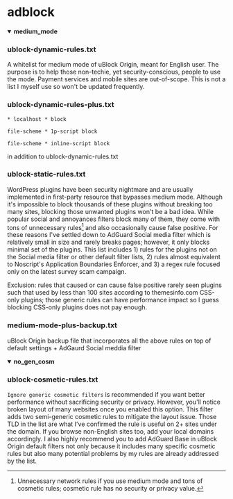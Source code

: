 # adblock

<details open>
<summary><strong>medium_mode</strong></summary>
  
### ublock-dynamic-rules.txt

A whitelist for medium mode of uBlock Origin, meant for English user. The purpose is to help those non-techie, yet security-conscious, people to use the mode. Payment services and mobile sites are out-of-scope. This is not a list I myself use so won't be updated frequently.

### ublock-dynamic-rules-plus.txt

`* localhost * block`

`file-scheme * 1p-script block`

`file-scheme * inline-script block`

in addition to ublock-dynamic-rules.txt

### ublock-static-rules.txt

WordPress plugins have been security nightmare and are usually implemented in first-party resource that bypasses medium mode. Although it's impossible to block thousands of these plugins without breaking too many sites, blocking those unwanted plugins won't be a bad idea. While popular social and annoyances filters block many of them, they come with tons of unnecessary rules[^1] and also occasionally cause false positive. For these reasons I've settled down to AdGuard Social media filter which is relatively small in size and rarely breaks pages; however, it only blocks minimal set of the plugins. This list includes 1) rules for the plugins not on the Social media filter or other default filter lists, 2) rules almost equivalent to Noscript's Application Boundaries Enforcer, and 3) a regex rule focused only on the latest survey scam campaign.

Exclusion:
rules that caused or can cause false positive
rarely seen plugins such that used by less than 100 sites according to themesinfo.com
CSS-only plugins; those generic rules can have performance impact so I guess blocking CSS-only plugins does not pay enough.

[^1]: Unnecessary network rules if you use medium mode and tons of cosmetic rules; cosmetic rule has no security or privacy value.

### medium-mode-plus-backup.txt

uBlock Origin backup file that incorporates all the above rules on top of default settings + AdGaurd Social meddia filter
</details>

<details open>
<summary><strong>no_gen_cosm</strong></summary>
  
### ublock-cosmetic-rules.txt

`Ignore generic cosmetic filters` is recommended if you want better performance without sacrificing security or privacy. However, you'll notice broken layout of many websites once you enabled this option. This filter adds two semi-generic cosmetic rules to mitigate the layout issue. Those TLD in the list are what I've confirmed the rule is useful on 2+ sites under the domain. If you browse non-English sites too, add your local domains accordingly. I also highly recommend you to add AdGuard Base in uBlock Origin default filters not only because it includes many specific cosmetic rules but also many potential problems by my rules are already addressed by the list.
</details>
